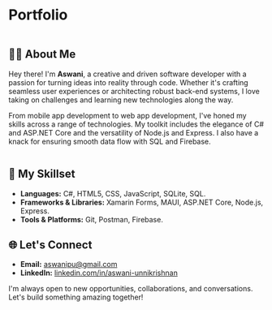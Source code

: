 # Portfolio


<div style="display: flex; align-items: center; justify-content: space-between;">
  <div>
    <h2>👨‍💻 About Me</h2>
    <p>
      Hey there! I'm <strong>Aswani</strong>, a creative and driven software developer with a passion for turning ideas into reality through code. Whether it's crafting seamless user experiences or architecting robust back-end systems, I love taking on challenges and learning new technologies along the way.
    </p>
    <p>
      From mobile app development to web app development, I've honed my skills across a range of technologies. My toolkit includes the elegance of C# and ASP.NET Core and the versatility of Node.js and Express. I also have a knack for ensuring smooth data flow with SQL and Firebase.
    </p>
  </div>
  
</div>


## 💼 My Skillset
- **Languages:** C#, HTML5, CSS, JavaScript, SQLite, SQL.
- **Frameworks & Libraries:** Xamarin Forms, MAUI, ASP.NET Core, Node.js, Express. 
- **Tools & Platforms:** Git, Postman, Firebase.

## 🌐 Let's Connect
- **Email:** [aswanipu@gmail.com](mailto:aswanipu@gmail.com)
- **LinkedIn:** [linkedin.com/in/aswani-unnikrishnan](www.linkedin.com/in/aswani-unnikrishnan)

I'm always open to new opportunities, collaborations, and conversations. Let's build something amazing together!